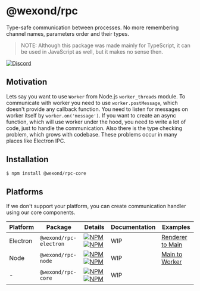 # @wexond/rpc

Type-safe communication between processes.
No more remembering channel names, parameters order and their types.

> NOTE: Although this package was made mainly for TypeScript, it can be used in JavaScript as well, but it makes no sense then.

[![Discord](https://discordapp.com/api/guilds/307605794680209409/widget.png?style=shield)](https://discord.gg/P7Vn4VX)

## Motivation

Lets say you want to use `Worker` from Node.js `worker_threads` module. To communicate with worker you need to use `worker.postMessage`, which doesn't provide any callback function. You need to listen for messages on worker itself by `worker.on('message')`. If you want to create an async function, which will use worker under the hood, you need to write a lot of code, just to handle the communication. Also there is the type checking problem, which grows with codebase. These problems occur in many places like Electron IPC.

## Installation

```bash
$ npm install @wexond/rpc-core
```

## Platforms

If we don't support your platform, you can create communication handler using our core components.

| Platform | Package                | Details                                                                                                                                                                                                                                                                  | Documentation | Examples                                                                                                      |
| -------- | ---------------------- | ------------------------------------------------------------------------------------------------------------------------------------------------------------------------------------------------------------------------------------------------------------------------ | ------------- | ------------------------------------------------------------------------------------------------------------- |
| Electron | `@wexond/rpc-electron` | [![NPM](https://img.shields.io/npm/v/@wexond/rpc-electron.svg?style=flat-square)](https://www.npmjs.com/package/@wexond/rpc-electron) [![NPM](https://img.shields.io/npm/dm/@wexond/rpc-electron?style=flat-square)](https://www.npmjs.com/package/@wexond/rpc-electron) | WIP           | [Renderer to Main](https://github.com/wexond/rpc/tree/master/packages/rpc-electron/examples/renderer-to-main) |
| Node     | `@wexond/rpc-node`     | [![NPM](https://img.shields.io/npm/v/@wexond/rpc-node.svg?style=flat-square)](https://www.npmjs.com/package/@wexond/rpc-node) [![NPM](https://img.shields.io/npm/dm/@wexond/rpc-node?style=flat-square)](https://www.npmjs.com/package/@wexond/rpc-node)                 | WIP           | [Main to Worker](https://github.com/wexond/rpc/tree/master/packages/rpc-node/examples/main-to-worker)         |
| -        | `@wexond/rpc-core`     | [![NPM](https://img.shields.io/npm/v/@wexond/rpc-core.svg?style=flat-square)](https://www.npmjs.com/package/@wexond/rpc-core) [![NPM](https://img.shields.io/npm/dm/@wexond/rpc-core?style=flat-square)](https://www.npmjs.com/package/@wexond/rpc-core)                 | WIP           |                                                                                                               |

